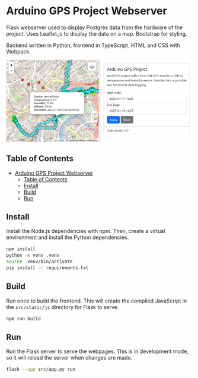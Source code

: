 # Arduino GPS Project Webserver

Flask webserver used to display Postgres data from the hardware of the project. Uses Leaflet.js to display the data on a map. Bootstrap for styling.

Backend written in Python, frontend in TypeScript, HTML and CSS with Webpack.

![Webpage with Leaflet map showing data points](docs/webpage.png)

## Table of Contents

- [Arduino GPS Project Webserver](#arduino-gps-project-webserver)
  - [Table of Contents](#table-of-contents)
  - [Install](#install)
  - [Build](#build)
  - [Run](#run)

## Install

Install the Node.js dependencies with npm. Then, create a virtual environment and install the Python dependencies.

```bash
npm install
python -m venv .venv
source .venv/bin/activate
pip install -r requirements.txt
```

## Build

Run once to build the frontend. This will create the compiled JavaScript in the `src/static/js` directory for Flask to serve.

```bash
npm run build
```

## Run

Run the Flask server to serve the webpages. This is in development mode, so it will reload the server when changes are made.

```bash
flask --app src/app.py run
```
